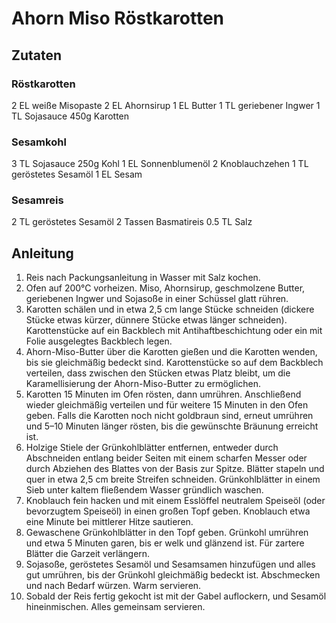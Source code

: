 # Ahorn Miso Röstkarotten
## Zutaten
### Röstkarotten
2 EL weiße Misopaste
2 EL Ahornsirup
1 EL Butter
1 TL geriebener Ingwer
1 TL Sojasauce
450g Karotten

### Sesamkohl
3 TL Sojasauce
250g Kohl
1 EL Sonnenblumenöl
2 Knoblauchzehen
1 TL geröstetes Sesamöl
1 EL Sesam

### Sesamreis
2 TL geröstetes Sesamöl
2 Tassen Basmatireis
0.5 TL Salz

## Anleitung
1. Reis nach Packungsanleitung in Wasser mit Salz kochen.
2. Ofen auf 200°C vorheizen. Miso, Ahornsirup, geschmolzene Butter, geriebenen Ingwer und Sojasoße in einer Schüssel glatt rühren.
3. Karotten schälen und in etwa 2,5 cm lange Stücke schneiden (dickere Stücke etwas kürzer, dünnere Stücke etwas länger schneiden). Karottenstücke auf ein Backblech mit Antihaftbeschichtung oder ein mit Folie ausgelegtes Backblech legen.
4. Ahorn-Miso-Butter über die Karotten gießen und die Karotten wenden, bis sie gleichmäßig bedeckt sind. Karottenstücke so auf dem Backblech verteilen, dass zwischen den Stücken etwas Platz bleibt, um die Karamellisierung der Ahorn-Miso-Butter zu ermöglichen.
5. Karotten 15 Minuten im Ofen rösten, dann umrühren. Anschließend wieder gleichmäßig verteilen und für weitere 15 Minuten in den Ofen geben. Falls die Karotten noch nicht goldbraun sind, erneut umrühren und 5–10 Minuten länger rösten, bis die gewünschte Bräunung erreicht ist.
6. Holzige Stiele der Grünkohlblätter entfernen, entweder durch Abschneiden entlang beider Seiten mit einem scharfen Messer oder durch Abziehen des Blattes von der Basis zur Spitze. Blätter stapeln und quer in etwa 2,5 cm breite Streifen schneiden. Grünkohlblätter in einem Sieb unter kaltem fließendem Wasser gründlich waschen.
7. Knoblauch fein hacken und mit einem Esslöffel neutralem Speiseöl (oder bevorzugtem Speiseöl) in einen großen Topf geben. Knoblauch etwa eine Minute bei mittlerer Hitze sautieren.
8. Gewaschene Grünkohlblätter in den Topf geben. Grünkohl umrühren und etwa 5 Minuten garen, bis er welk und glänzend ist. Für zartere Blätter die Garzeit verlängern.
9. Sojasoße, geröstetes Sesamöl und Sesamsamen hinzufügen und alles gut umrühren, bis der Grünkohl gleichmäßig bedeckt ist. Abschmecken und nach Bedarf würzen. Warm servieren.
10. Sobald der Reis fertig gekocht ist mit der Gabel auflockern, und Sesamöl hineinmischen. Alles gemeinsam servieren.
